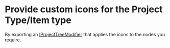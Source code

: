 Provide custom icons for the Project Type/Item type
===================================================

By exporting an [IProjectTreeModifier](../extensibility/IProjectTreeModifier.md) 
that applies the icons to the nodes you require.
